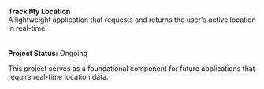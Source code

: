 __Track My Location__
<br>
A lightweight application that requests and returns the user's active location in real-time.  
<br>
<br>
__Project Status:__ Ongoing

This project serves as a foundational component for future applications that require real-time location data.
